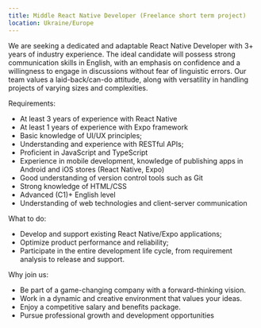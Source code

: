```yaml
---
title: Middle React Native Developer (Freelance short term project)
location: Ukraine/Europe
---
```



We are seeking a dedicated and adaptable React Native Developer with 3+ years of industry experience. The ideal candidate will possess strong communication skills in English, with an emphasis on confidence and a willingness to engage in discussions without fear of linguistic errors. Our team values a laid-back/can-do attitude, along with versatility in handling projects of varying sizes and complexities.



Requirements:

* At least 3 years of experience with React Native
* At least 1 years of experience with Expo framework
* Basic knowledge of UI/UX principles;
* Understanding and experience with RESTful APIs;
* Proficient in JavaScript and TypeScript
* Experience in mobile development, knowledge of publishing apps in Android and iOS stores (React Native, Expo)
* Good understanding of version control tools such as Git
* Strong knowledge of HTML/CSS
* Advanced (C1)+ English level
* Understanding of web technologies and client-server communication



What to do:

* Develop and support existing React Native/Expo applications;
* Optimize product performance and reliability;
* Participate in the entire development life cycle, from requirement analysis to release and support.



Why join us:

* Be part of a game-changing company with a forward-thinking vision.
* Work in a dynamic and creative environment that values your ideas.
* Enjoy a competitive salary and benefits package.
* Pursue professional growth and development opportunities